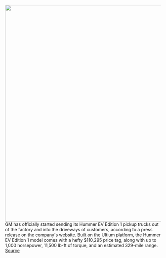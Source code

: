 <img src='https://cdn.vox-cdn.com/thumbor/wuW7havEP0Qa8qDWNlWs9CRYdAg=/140x88:1165x717/1200x800/filters:focal(538x325:742x529)/cdn.vox-cdn.com/uploads/chorus_image/image/70291571/gm_hummer_ev_pickup.0.jpg' width='700px' /><br/>
GM has officially started sending its Hummer EV Edition 1 pickup trucks out of the factory and into the driveways of customers, according to a press release on the company's website. Built on the Ultium platform, the Hummer EV Edition 1 model comes with a hefty $110,295 price tag, along with up to 1,000 horsepower, 11,500 lb-ft of torque, and an estimated 329-mile range.
<a href='https://www.theverge.com/2021/12/18/22843805/gm-ev-hummer-pickup-truck-delivery'> Source <a/>
